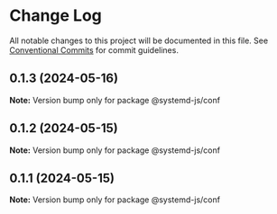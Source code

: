 # Change Log

All notable changes to this project will be documented in this file.
See [Conventional Commits](https://conventionalcommits.org) for commit guidelines.

## 0.1.3 (2024-05-16)

**Note:** Version bump only for package @systemd-js/conf

## 0.1.2 (2024-05-15)

**Note:** Version bump only for package @systemd-js/conf

## 0.1.1 (2024-05-15)

**Note:** Version bump only for package @systemd-js/conf
